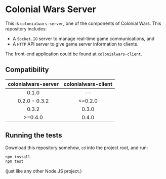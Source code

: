 # Colonial Wars Server
This is ``colonialwars-server``, one of the components of Colonial Wars.
This repository includes:
- A ``Socket.IO`` server to manage real-time game communications, and
- A ``HTTP`` API server to give game server information to clients.

The front-end application could be found at ``colonialwars-client``.

## Compatibility
| colonialwars-server | colonialwars-client |
|:-------------------:|:-------------------:|
|        0.1.0        |          --         |
|    0.2.0 - 0.3.2    |       <=0.2.0       |
|        0.3.2        |        0.3.0        |
|       >=0.4.0       |        0.4.0        |

## Running the tests
Download this repository somehow, ``cd`` into the project root, and run:
```sh
npm install
npm test
```
(just like any other Node.JS project.)
